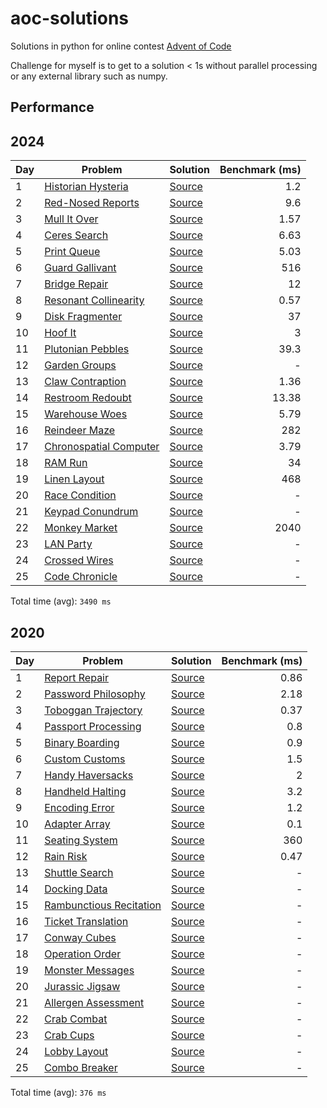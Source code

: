 # aoc-solutions
Solutions in python for online contest [Advent of Code](https://adventofcode.com/)

Challenge for myself is to get to a solution < 1s without parallel processing or any external
library such as numpy.


## Performance

## 2024

| Day | Problem | Solution | Benchmark (ms) |
| --- | --- | --- | --: |
| 1 | [Historian Hysteria](https://adventofcode.com/2024/day/1) | [Source](2024/day01/solution.py) | 1.2 |
| 2 | [Red-Nosed Reports](https://adventofcode.com/2024/day/2) | [Source](2024/day02/solution.py) | 9.6 |
| 3 | [Mull It Over](https://adventofcode.com/2024/day/3) | [Source](2024/day03/solution.py) | 1.57 |
| 4 | [Ceres Search](https://adventofcode.com/2024/day/4) | [Source](2024/day04/solution.py) | 6.63 |
| 5 | [Print Queue](https://adventofcode.com/2024/day/5) | [Source](2024/day05/solution.py) | 5.03 |
| 6 | [Guard Gallivant](https://adventofcode.com/2024/day/6) | [Source](2024/day06/solution.py) | 516 |
| 7 | [Bridge Repair](https://adventofcode.com/2024/day/7) | [Source](2024/day07/solution.py) | 12 |
| 8 | [Resonant Collinearity](https://adventofcode.com/2024/day/8) | [Source](2024/day08/solution.py) | 0.57 |
| 9 | [Disk Fragmenter](https://adventofcode.com/2024/day/9) | [Source](2024/day09/solution.py) | 37 |
| 10 | [Hoof It](https://adventofcode.com/2024/day/10) | [Source](2024/day10/solution.py) | 3 |
| 11 | [Plutonian Pebbles](https://adventofcode.com/2024/day/11) | [Source](2024/day11/solution.py) | 39.3 |
| 12 | [Garden Groups](https://adventofcode.com/2024/day/12) | [Source](2024/day12/solution.py) | - |
| 13 | [Claw Contraption](https://adventofcode.com/2024/day/13) | [Source](2024/day13/solution.py) | 1.36 |
| 14 | [Restroom Redoubt](https://adventofcode.com/2024/day/14) | [Source](2024/day14/solution.py) | 13.38 |
| 15 | [Warehouse Woes](https://adventofcode.com/2024/day/15) | [Source](2024/day15/solution.py) | 5.79 |
| 16 | [Reindeer Maze](https://adventofcode.com/2024/day/16) | [Source](2024/day16/solution.py) | 282 |
| 17 | [Chronospatial Computer](https://adventofcode.com/2024/day/17) | [Source](2024/day17/solution.py) | 3.79 |
| 18 | [RAM Run](https://adventofcode.com/2024/day/18) | [Source](2024/day18/solution.py) | 34 |
| 19 | [Linen Layout](https://adventofcode.com/2024/day/19) | [Source](2024/day19/solution.py) | 468 |
| 20 | [Race Condition](https://adventofcode.com/2024/day/20) | [Source](2024/day20/solution.py) | - |
| 21 | [Keypad Conundrum](https://adventofcode.com/2024/day/21) | [Source](2024/day21/solution.py) | - |
| 22 | [Monkey Market](https://adventofcode.com/2024/day/22) | [Source](2024/day22/solution.py) | 2040 |
| 23 | [LAN Party](https://adventofcode.com/2024/day/23) | [Source](2024/day23/solution.py) | - |
| 24 | [Crossed Wires](https://adventofcode.com/2024/day/24) | [Source](2024/day24/solution.py) | - |
| 25 | [Code Chronicle](https://adventofcode.com/2024/day/25) | [Source](2024/day25/solution.py) | - |

Total time (avg): `3490 ms`


## 2020

| Day | Problem | Solution | Benchmark (ms) |
| --- | --- | --- | --: |
| 1 | [Report Repair](https://adventofcode.com/2020/day/1) | [Source](2020/day01/solution.py) | 0.86 |
| 2 | [Password Philosophy](https://adventofcode.com/2020/day/2) | [Source](2020/day02/solution.py) | 2.18 |
| 3 | [Toboggan Trajectory](https://adventofcode.com/2020/day/3) | [Source](2020/day03/solution.py) | 0.37 |
| 4 | [Passport Processing](https://adventofcode.com/2020/day/4) | [Source](2020/day04/solution.py) | 0.8 |
| 5 | [Binary Boarding](https://adventofcode.com/2020/day/5) | [Source](2020/day05/solution.py) | 0.9 |
| 6 | [Custom Customs](https://adventofcode.com/2020/day/6) | [Source](2020/day06/solution.py) | 1.5 |
| 7 | [Handy Haversacks](https://adventofcode.com/2020/day/7) | [Source](2020/day07/solution.py) | 2 |
| 8 | [Handheld Halting](https://adventofcode.com/2020/day/8) | [Source](2020/day08/solution.py) | 3.2 |
| 9 | [Encoding Error](https://adventofcode.com/2020/day/9) | [Source](2020/day09/solution.py) | 1.2 |
| 10 | [Adapter Array](https://adventofcode.com/2020/day/10) | [Source](2020/day10/solution.py) | 0.1 |
| 11 | [Seating System](https://adventofcode.com/2020/day/11) | [Source](2020/day11/solution.py) | 360 |
| 12 | [Rain Risk](https://adventofcode.com/2020/day/12) | [Source](2020/day12/solution.py) | 0.47 |
| 13 | [Shuttle Search](https://adventofcode.com/2020/day/13) | [Source](2020/day13/solution.py) | - |
| 14 | [Docking Data](https://adventofcode.com/2020/day/14) | [Source](2020/day14/solution.py) | - |
| 15 | [Rambunctious Recitation](https://adventofcode.com/2020/day/15) | [Source](2020/day15/solution.py) | - |
| 16 | [Ticket Translation](https://adventofcode.com/2020/day/16) | [Source](2020/day16/solution.py) | - |
| 17 | [Conway Cubes](https://adventofcode.com/2020/day/17) | [Source](2020/day17/solution.py) | - |
| 18 | [Operation Order](https://adventofcode.com/2020/day/18) | [Source](2020/day18/solution.py) | - |
| 19 | [Monster Messages](https://adventofcode.com/2020/day/19) | [Source](2020/day19/solution.py) | - |
| 20 | [Jurassic Jigsaw](https://adventofcode.com/2020/day/20) | [Source](2020/day20/solution.py) | - |
| 21 | [Allergen Assessment](https://adventofcode.com/2020/day/21) | [Source](2020/day21/solution.py) | - |
| 22 | [Crab Combat](https://adventofcode.com/2020/day/22) | [Source](2020/day22/solution.py) | - |
| 23 | [Crab Cups](https://adventofcode.com/2020/day/23) | [Source](2020/day23/solution.py) | - |
| 24 | [Lobby Layout](https://adventofcode.com/2020/day/24) | [Source](2020/day24/solution.py) | - |
| 25 | [Combo Breaker](https://adventofcode.com/2020/day/25) | [Source](2020/day25/solution.py) | - |

Total time (avg): `376 ms`